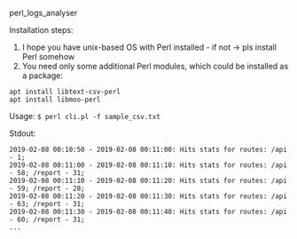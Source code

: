 perl_logs_analyser

Installation steps:
1. I hope you have unix-based OS with Perl installed - if not -> pls install Perl somehow
2. You need only some additional Perl modules, which could be installed as a package:
```
apt install libtext-csv-perl
apt install libmoo-perl
```

Usage:
```$ perl cli.pl -f sample_csv.txt```

Stdout:
```
2019-02-08 00:10:50 - 2019-02-08 00:11:00: Hits stats for routes: /api - 1;
2019-02-08 00:11:00 - 2019-02-08 00:11:10: Hits stats for routes: /api - 58; /report - 31;
2019-02-08 00:11:10 - 2019-02-08 00:11:20: Hits stats for routes: /api - 59; /report - 28;
2019-02-08 00:11:20 - 2019-02-08 00:11:30: Hits stats for routes: /api - 63; /report - 31;
2019-02-08 00:11:30 - 2019-02-08 00:11:40: Hits stats for routes: /api - 60; /report - 31;
...
```